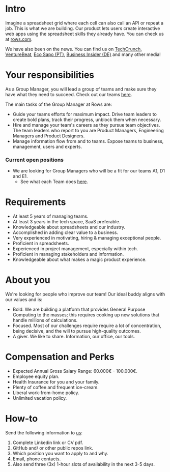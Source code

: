 # Intro
Imagine a spreadsheet grid where each cell can also call an API or repeat a job. This is what we are building. Our product lets users create interactive web apps using the spreadsheet skills they already have. You can check us at [rows.com](http://rows.com).

We have also been on the news. You can find us on [TechCrunch](https://tcrn.ch/3dEhNKD), [VentureBeat](https://venturebeat.com/2021/02/23/rows-raises-16-million-and-launches-next-gen-spreadsheets-with-built-in-data-integrations/), [Eco Sapo (PT)](https://eco.sapo.pt/2021/02/23/rows-capta-13-milhoes-em-serie-b-para-continuar-a-fazer-crescer-equipa-e-produto-entre-o-porto-e-berlim/), [Business Insider (DE)](https://www.businessinsider.de/gruenderszene/rows-excel-konkurrent-finanzierung/) and many other media!

# Your responsibilities

As a Group Manager, you will lead a group of teams and make sure they have what they need to succeed. Check out our teams [here](../Teams.md).

The main tasks of the Group Manager at Rows are:
* Guide your teams efforts for maximum impact. Drive team leaders to create bold plans, track their progress, unblock them when necessary.
* Hire and manage your team's careers as they pursue team objectives. The team leaders who report to you are Product Managers, Engineering Managers and Product Designers. 
* Manage information flow from and to teams. Expose teams to business, management, users and experts.

### Current open positions
* We are looking for Group Managers who will be a fit for our teams A1, D1 and E1. 
    * See what each Team does [here](../Teams.md).

# Requirements

* At least 5 years of managing teams.
* At least 3 years in the tech space, SaaS preferable. 
* Knowledgeable about spreadsheets and our industry.
* Accomplished in adding clear value to a business.
* Very experienced in motivating, hiring & managing exceptional people. 
* Proficient in spreadsheets. 
* Experienced in project management, especially within tech.
* Proficient in managing stakeholders and information.
* Knowledgeable about what makes a magic product experience.

# About you

We're looking for people who improve our team! Our ideal buddy aligns with our values and is:
* Bold. We are building a platform that provides General Purpose Computing to the masses; this requires cooking up new solutions that handle millions of calculations.
* Focused. Most of our challenges require require a lot of concentration, being decisive, and the will to pursue high-quality outcomes.
* A giver. We like to share. Information, our office, our tools.

# Compensation and Perks

* Expected Annual Gross Salary Range: 60.000€ - 100.000€.
* Employee equity plan.
* Health Insurance for you and your family.
* Plenty of coffee and frequent ice-cream.
* Liberal work-from-home policy.
* Unlimited vacation policy.

# How-to

Send the following information to [us](mailto:join@rows.com):
   1. Complete Linkedin link or CV pdf.
   2. GitHub and/ or other public repos link.
   3. Which position you want to apply to and why.
   4. Email, phone contacts.
   5. Also send three (3x) 1-hour slots of availability in the next 3-5 days.

